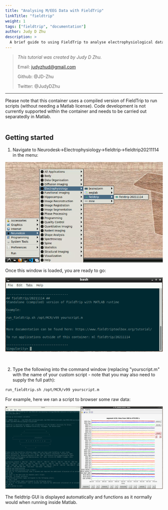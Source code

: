 ```yaml
---
title: "Analysing M/EEG Data with FieldTrip"
linkTitle: "fieldtrip"
weight: 1
tags: ["fieldtrip", "documentation"]
author: Judy D Zhu
description: > 
  A brief guide to using FieldTrip to analyse electrophysiological data within neurodesk.
---
```



> _This tutorial was created by Judy D Zhu._ 
>
> Email: judyzhud@gmail.com
>
> Github: @JD-Zhu
>
> Twitter: @JudyDZhu

---

Please note that this container uses a compiled version of FieldTrip to run scripts (without needing a Matlab license). Code development is not currently supported within the container and needs to be carried out separatedly in Matlab.  
<br/>

## Getting started

1. Navigate to Neurodesk->Electrophysiology->fieldtrip->fieldtrip20211114 in the menu:

![1_menu](/static/fieldtrip/1_menu.png '1_menu')

Once this window is loaded, you are ready to go:

![2_container](/static/fieldtrip/2_container.PNG '2_container')

<br/>

2. Type the following into the command window (replacing "yourscript.m" with the name of your custom script - note that you may also need to supply the full path):
```bash
run_fieldtrip.sh /opt/MCR/v99 yourscript.m
```
For example, here we ran a script to browser some raw data:

![3_running](/static/fieldtrip/3_running.PNG '3_running')

The fieldtrip GUI is displayed automatically and functions as it normally would when running inside Matlab.

